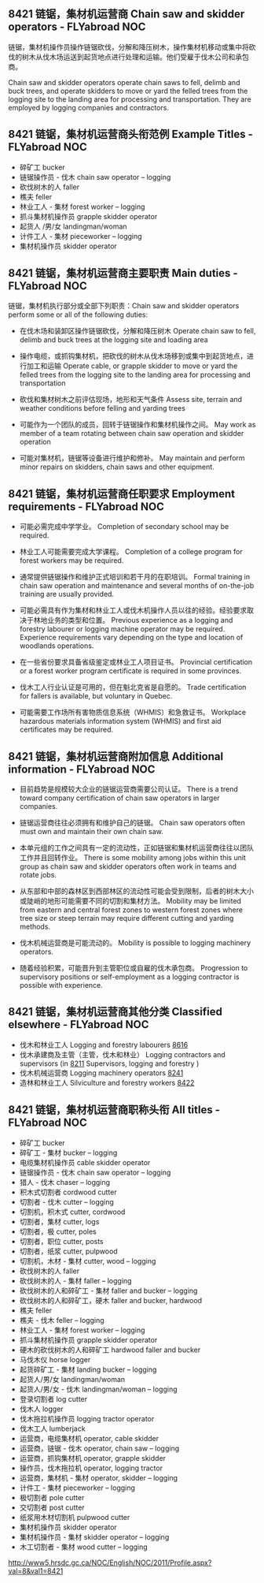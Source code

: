 ## 8421 链锯，集材机运营商 Chain saw and skidder operators - FLYabroad NOC

链锯，集材机操作员操作链锯砍伐，分解和降压树木，操作集材机移动或集中将砍伐的树木从伐木场运送到起货地点进行处理和运输。他们受雇于伐木公司和承包商。

Chain saw and skidder operators operate chain saws to fell, delimb and buck trees, and operate skidders to move or yard the felled trees from the logging site to the landing area for processing and transportation. They are employed by logging companies and contractors.

## 8421 链锯，集材机运营商头衔范例 Example Titles - FLYabroad NOC

* 碎矿工 bucker
* 链锯操作员 - 伐木 chain saw operator – logging
* 砍伐树木的人 faller
* 樵夫 feller
* 林业工人 - 集材 forest worker – logging
* 抓斗集材机操作员 grapple skidder operator
* 起货人 /男/女 landingman/woman
* 计件工人 - 集材 pieceworker – logging
* 集材机操作员 skidder operator

## 8421 链锯，集材机运营商主要职责 Main duties - FLYabroad NOC

链锯，集材机执行部分或全部下列职责：Chain saw and skidder operators perform some or all of the following duties:

* 在伐木场和​​装卸区操作链锯砍伐，分解和降压树木
Operate chain saw to fell, delimb and buck trees at the logging site and loading area

* 操作电缆，或抓钩集材机，把砍伐的树木从伐木场移到或集中到起货地点，进行加工和运输
Operate cable, or grapple skidder to move or yard the felled trees from the logging site to the landing area for processing and transportation

* 砍伐和集材树木之前评估现场，地形和天气条件
Assess site, terrain and weather conditions before felling and yarding trees

* 可能作为一个团队的成员，回转于链锯操作和集材机操作之间。
May work as member of a team rotating between chain saw operation and skidder operation

* 可能对集材机，链锯等设备进行维护和修补。
May maintain and perform minor repairs on skidders, chain saws and other equipment.

## 8421 链锯，集材机运营商任职要求 Employment requirements - FLYabroad NOC

* 可能必需完成中学学业。
Completion of secondary school may be required.

* 林业工人可能需要完成大学课程。
Completion of a college program for forest workers may be required.

* 通常提供链锯操作和维护正式培训和若干月的在职培训。
Formal training in chain saw operation and maintenance and several months of on-the-job training are usually provided.

* 可能必需具有作为集材和林业工人或伐木机操作人员以往的经验。经验要求取决于林地业务的类型和位置。
Previous experience as a logging and forestry labourer or logging machine operator may be required. Experience requirements vary depending on the type and location of woodlands operations.

* 在一些省份要求具备省级鉴定或林业工人项目证书。
Provincial certification or a forest worker program certificate is required in some provinces.

* 伐木工人行业认证是可用的，但在魁北克省是自愿的。
Trade certification for fallers is available, but voluntary in Quebec.

* 可能需要工作场所有害物质信息系统（WHMIS）和急救证书。
Workplace hazardous materials information system (WHMIS) and first aid certificates may be required.

## 8421 链锯，集材机运营商附加信息 Additional information - FLYabroad NOC

* 目前趋势是规模较大企业的链锯运营商需要公司认证。
There is a trend toward company certification of chain saw operators in larger companies.

* 链锯运营商往往必须拥有和维护自己的链锯。
Chain saw operators often must own and maintain their own chain saw.

* 本单元组的工作之间具有一定的流动性，正如链锯和集材机运营商往往以团队工作并且回转作业。
There is some mobility among jobs within this unit group as chain saw and skidder operators often work in teams and rotate jobs.

* 从东部和中部的森林区到西部林区的流动性可能会受到限制，后者的树木大小或陡峭的地形可能需要不同的切割和集材方法。
Mobility may be limited from eastern and central forest zones to western forest zones where tree size or steep terrain may require different cutting and yarding methods.

* 伐木机械运营商是可能流动的。
Mobility is possible to logging machinery operators.

* 随着经验积累，可能晋升到主管职位或自雇的伐木承包商。
Progression to supervisory positions or self-employment as a logging contractor is possible with experience.

## 8421 链锯，集材机运营商其他分类 Classified elsewhere - FLYabroad NOC

* 伐木和林业工人 Logging and forestry labourers [8616](8616)
* 伐木承建商及主管（主管，伐木和林业） Logging contractors and supervisors (in [8211](8211) Supervisors, logging and forestry )
* 伐木机械运营商 Logging machinery operators [8241](8241)
* 造林和林业工人 Silviculture and forestry workers [8422](8422)

## 8421 链锯，集材机运营商职称头衔 All titles - FLYabroad NOC

* 碎矿工 bucker
* 碎矿工 - 集材 bucker – logging
* 电缆集材机操作员 cable skidder operator
* 链锯操作员 - 伐木 chain saw operator – logging
* 猎人 - 伐木 chaser – logging
* 积木式切割者 cordwood cutter
* 切割者 - 伐木 cutter – logging
* 切割机，积木式 cutter, cordwood
* 切割者，集材 cutter, logs
* 切割者，极 cutter, poles
* 切割者，职位 cutter, posts
* 切割者，纸浆 cutter, pulpwood
* 切割机，木材 - 集材 cutter, wood – logging
* 砍伐树木的人 faller
* 砍伐树木的人 - 集材 faller – logging
* 砍伐树木的人和碎矿工 - 集材 faller and bucker – logging
* 砍伐树木的人和碎矿工，硬木 faller and bucker, hardwood
* 樵夫 feller
* 樵夫 - 伐木 feller – logging
* 林业工人 - 集材 forest worker – logging
* 抓斗集材机操作员 grapple skidder operator
* 硬木的砍伐树木的人和碎矿工 hardwood faller and bucker
* 马伐木仪 horse logger
* 起货碎矿工 - 集材 landing bucker – logging
* 起货人/男/女 landingman/woman
* 起货人/男/女 - 伐木 landingman/woman – logging
* 登录切割者 log cutter
* 伐木人 logger
* 伐木拖拉机操作员 logging tractor operator
* 伐木工人 lumberjack
* 运营商，电缆集材机 operator, cable skidder
* 运营商，链锯 - 伐木 operator, chain saw – logging
* 运营商，抓钩集材机 operator, grapple skidder
* 操作员，伐木拖拉机 operator, logging tractor
* 运营商，集材机 - 集材 operator, skidder – logging
* 计件工 - 集材 pieceworker – logging
* 极切割者 pole cutter
* 交切割者 post cutter
* 纸浆用木材切割机 pulpwood cutter
* 集材机操作员 skidder operator
* 集材机操作员 - 集材 skidder operator – logging
* 木工切割者 - 集材 wood cutter – logging

http://www5.hrsdc.gc.ca/NOC/English/NOC/2011/Profile.aspx?val=8&val1=8421
